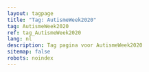 ```yaml
---
layout: tagpage
title: "Tag: AutismeWeek2020"
tag: AutismeWeek2020
ref: tag_AutismeWeek2020
lang: nl
description: Tag pagina voor AutismeWeek2020
sitemap: false
robots: noindex
---
```

